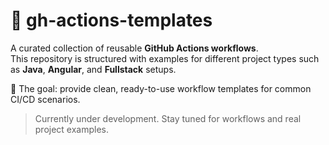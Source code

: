 # 🚀 gh-actions-templates

A curated collection of reusable **GitHub Actions workflows**.  
This repository is structured with examples for different project types such as **Java**, **Angular**, and **Fullstack** setups.  

🎯 The goal: provide clean, ready-to-use workflow templates for common CI/CD scenarios.  

> Currently under development. Stay tuned for workflows and real project examples.
